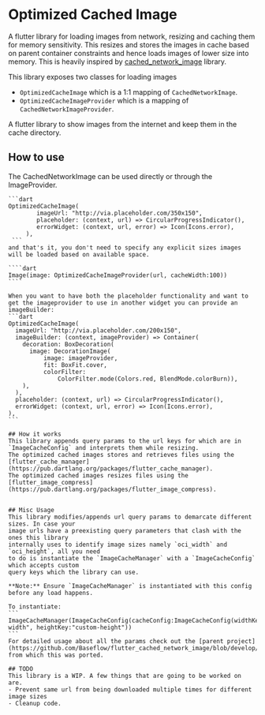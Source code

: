 # Optimized Cached Image

A flutter library for loading images from network, resizing and caching them for memory sensitivity. 
This resizes and stores the images in cache based on parent container constraints and hence
loads images of lower size into memory. This is heavily inspired by [cached_network_image](https://pub.dev/packages/cached_network_image) library.

This library exposes two classes for loading images
- `OptimizedCacheImage` which is a 1:1 mapping of `CachedNetworkImage`.
- `OptimizedCacheImageProvider` which is a mapping of `CachedNetworkImageProvider`.

A flutter library to show images from the internet and keep them in the cache directory.

## How to use
The CachedNetworkImage can be used directly or through the ImageProvider.
~~~~
```dart
OptimizedCacheImage(
        imageUrl: "http://via.placeholder.com/350x150",
        placeholder: (context, url) => CircularProgressIndicator(),
        errorWidget: (context, url, error) => Icon(Icons.error),
     ),
 ```
and that's it, you don't need to specify any explicit sizes images will be loaded based on available space.

````dart
Image(image: OptimizedCacheImageProvider(url, cacheWidth:100))
````

When you want to have both the placeholder functionality and want to get the imageprovider to use in another widget you can provide an imageBuilder:
```dart
OptimizedCacheImage(
  imageUrl: "http://via.placeholder.com/200x150",
  imageBuilder: (context, imageProvider) => Container(
    decoration: BoxDecoration(
      image: DecorationImage(
          image: imageProvider,
          fit: BoxFit.cover,
          colorFilter:
              ColorFilter.mode(Colors.red, BlendMode.colorBurn)),
    ),
  ),
  placeholder: (context, url) => CircularProgressIndicator(),
  errorWidget: (context, url, error) => Icon(Icons.error),
),
```

## How it works
This library appends query params to the url keys for which are in `ImageCacheConfig` and interprets them while resizing.
The optimized cached images stores and retrieves files using the [flutter_cache_manager](https://pub.dartlang.org/packages/flutter_cache_manager).
The optimized cached images resizes files using the [flutter_image_compress](https://pub.dartlang.org/packages/flutter_image_compress). 


## Misc Usage
This library modifies/appends url query params to demarcate different sizes. In case your 
image urls have a preexisting query parameters that clash with the ones this library 
internally uses to identify image sizes namely `oci_width` and `oci_height`, all you need 
to do is instantiate the `ImageCacheManager` with a `ImageCacheConfig` which accepts custom 
query keys which the library can use.

**Note:** Ensure `ImageCacheManager` is instantiated with this config before any load happens.

To instantiate:
```
ImageCacheManager(ImageCacheConfig(cacheConfig:ImageCacheConfig(widthKey:"custom-width", heightKey:"custom-height"))
```
For detailed usage about all the params check out the [parent project] (https://github.com/Baseflow/flutter_cached_network_image/blob/develop/example/lib/main.dart) from which this was ported.

## TODO
This library is a WIP. A few things that are going to be worked on are.
- Prevent same url from being downloaded multiple times for different image sizes
- Cleanup code.

  
 
